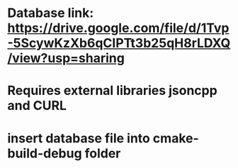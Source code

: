 # Database link: https://drive.google.com/file/d/1Tvp-5ScywKzXb6qCIPTt3b25qH8rLDXQ/view?usp=sharing
# Requires external libraries jsoncpp and CURL
# insert database file into cmake-build-debug folder
